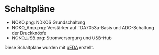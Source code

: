 # Schaltpläne

* NOKO.png:
NOKOS Grundschaltung
* NOKO_Amp.png:
Verstärker auf TDA7053a-Basis und ADC-Schaltung der Druckknöpfe
* NOKO_USB.png:
Stromversorgung und USB-Hub

Diese Schaltpläne wurden mit [gEDA](http://www.geda-project.org/) erstellt.
